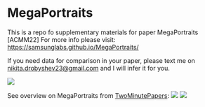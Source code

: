 # MegaPortraits

This is a repo fo supplementary materials for paper MegaPortraits [ACMM22]
For more info please visit: https://samsunglabs.github.io/MegaPortraits/

If you need data for comparison in your paper, please text me on nikita.drobyshev23@gmail.com and I will infer it for you.

![](paintings.png)

See overview on MegaPortraits from [TwoMinutePapers](https://www.youtube.com/watch?v=JkUF40kPV4M):
![](https://www.youtube.com/watch?v=JkUF40kPV4M)
[![](https://img.youtube.com/vi/JkUF40kPV4M/0.jpg)](https://www.youtube.com/watch?v=JkUF40kPV4M)
